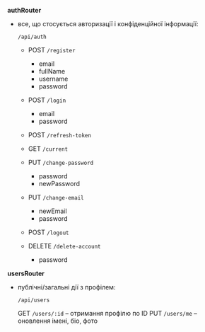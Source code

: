 **authRouter**

- все, що стосується авторизації і конфіденційної інформації:

  `/api/auth`

  - POST `/register`

    - email
    - fullName
    - username
    - password

  - POST `/login`

    - email
    - password

  - POST `/refresh-token`

  - GET `/current`

  - PUT `/change-password`

    - password
    - newPassword

  - PUT `/change-email`

    - newEmail
    - password

  - POST `/logout`

  - DELETE `/delete-account`
    - password

**usersRouter**

- публічні/загальні дії з профілем:

  `/api/users`

  GET `/users/:id` – отримання профілю по ID
  PUT `/users/me` – оновлення імені, біо, фото
